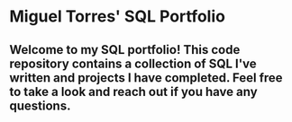 # Miguel Torres' SQL Portfolio

## Welcome to my SQL portfolio! This code repository contains a collection of SQL I've written and projects I have completed. Feel free to take a look and reach out if you have any questions.
